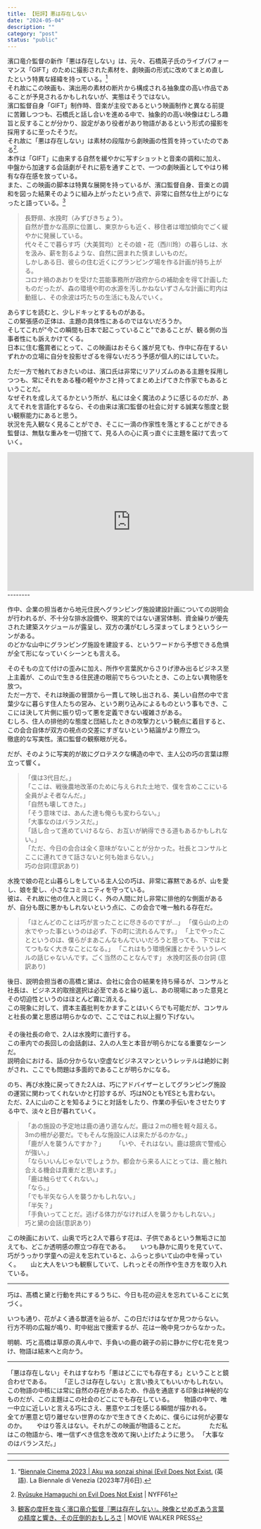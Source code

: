 ```yaml
---
title: 【短評】悪は存在しない
date: "2024-05-04"
description: ""
category: "post"
status: "public"
---
```


濱口竜介監督の新作「悪は存在しない」は、元々、石橋英子氏のライブパフォーマンス「GIFT」のために撮影された素材を、劇映画の形式に改めてまとめ直したという特異な経緯を持っている。[^1]    
それ故にこの映画も、演出用の素材の断片から構成される抽象度の高い作品であることが予見されるかもしれないが、実態はそうではない。    
濱口監督自身「GIFT」制作時、音楽が主役であるという映画制作と異なる前提に苦難しつつも、石橋氏と話し合いを進める中で、抽象的の高い映像はむしろ趣旨と反することが分かり、設定があり役者があり物語があるという形式の撮影を採用するに至ったそうだ。  
それ故に「悪は存在しない」は素材の段階から劇映画の性質を持っていたのである[^2].    
本作は「GIFT」に由来する自然を緩やかに写すショットと音楽の調和に加え、中盤から加速する会話劇がそれに筋を通すことで、一つの劇映画としてやはり稀有な存在感を放っている。  
また、この映画の脚本は特異な展開を持っているが、濱口監督自身、音楽との調和を図った結果そのように組み上がったという点で、非常に自然な仕上がりになったと語っている。[^3]       
   
>長野県、水挽町（みずびきちょう）。  
>自然が豊かな高原に位置し、東京からも近く、移住者は増加傾向でごく緩やかに発展している。  
>代々そこで暮らす巧（大美賀均）とその娘・花（西川玲）の暮らしは、水を汲み、薪を割るような、自然に囲まれた慎ましいものだ。  
>しかしある日、彼らの住む近くにグランピング場を作る計画が持ち上がる。  
>コロナ禍のあおりを受けた芸能事務所が政府からの補助金を得て計画したものだったが、森の環境や町の水源を汚しかねないずさんな計画に町内は動揺し、その余波は巧たちの生活にも及んでいく。  
  
あらすじを読むと、少しドキッとするものがある。  
この緊張感の正体は、主題の具体性にあるのではないだろうか。  
そしてこれが"今この瞬間も日本で起こっていること"であることが、観る側の当事者性にも訴えかけてくる。  
日本に住む鑑賞者にとって、この映画はおそらく誰が見ても、作中に存在するいずれかの立場に自分を投影せざるを得ないだろう予感が個人的にはしていた。  
  
ただ一方で触れておきたいのは、濱口氏は非常にリアリズムのある主題を採用しつつも、常にそれをある種の軽やかさと持ってまとめ上げてきた作家でもあるということだ。  
なぜそれを成しえてるかという所が、私には全く魔法のように感じるのだが、あえてそれを言語化するなら、その由来は濱口監督の社会に対する誠実な態度と鋭い観察能力にあると思う。  
状況を先入観なく見ることができ、そこに一滴の作家性を落とすることができる監督は、無駄な重みを一切捨てて、見る人の心に真っ直ぐに主題を届けて去っていく。  

<iframe width="560" height="315" src="https://www.youtube.com/embed/Kd4PT-nN2rI?si=2FLZWlNEUyYU9WAq" title="YouTube video player" frameborder="0" allow="accelerometer; autoplay; clipboard-write; encrypted-media; gyroscope; picture-in-picture; web-share" referrerpolicy="strict-origin-when-cross-origin" allowfullscreen></iframe>
--------
  
作中、企業の担当者から地元住民へグランピング施設建設計画についての説明会が行われるが、不十分な排水設備や、現実的ではない運営体制、資金繰りが優先された建築スケジュールが露呈し、双方の溝がむしろ深まってしまうというシーンがある。  
のどかな山中にグランピング施設を建設する、というワードから予想できる危惧が全て形になっていくシーンとも言える。  
  
そのそもの立て付けの歪みに加え、所作や言葉尻からさりげ滲み出るビジネス至上主義が、この山で生きる住民達の眼前でちらついたとき、この上ない異物感を放つ。  
ただ一方で、それは映画の冒頭から一貫して映し出される、美しい自然の中で言葉少なに暮らす住人たちの営み、という刷り込みによるものという事もでき、ここには決して片側に振り切って悪を定義できない複雑さがある。  
むしろ、住人の排他的な態度と団結したときの攻撃力という観点に着目すると、この会合自体が双方の視点の交差にすぎないという結論がより際立つ。  
徹底的な写実性。濱口監督の観察眼が光る。  
  
だが、そのように写実的が故にグロテスクな構造の中で、主人公の巧の言葉は際立って響く。  
  
>「僕は3代目だ。」  
>「ここは、戦後農地改革のために与えられた土地で、僕を含めここにいる全員がよそ者なんだ。」  
>「自然も壊してきた。」  
>「そう意味では、あんた達も俺らも変わらない。」  
>「大事なのはバランスだ。」  
>「話し合って進めていけるなら、お互いが納得できる道もあるかもしれない。」  
>「ただ、今日の会合は全く意味がないことが分かった。社長とコンサルとここに連れてきて話さないと何も始まらない。」  
>巧の台詞(意訳あり)
  
水挽で娘の花と山暮らしをしている主人公の巧は、非常に寡黙であるが、山を愛し、娘を愛し、小さなコミュニティを守っている。  
彼は、それ故に他の住人と同じく、外の人間に対し非常に排他的な側面があるが、自分も既に悪かもしれないという点に、この会合で唯一触れる存在だ。  
  
>「ほとんどのことは巧が言ったことに尽きるのですが...」
>「僕ら山の上の水でやった事というのは必ず、下の町に流れるんです。」
>「上でやったことというのは、僕らがまあこんなもんでいいだろうと思っても、下ではとてつもなく大きなことになる。」
>「これはもう環境保護とかそういうレベルの話じゃないんです。ごく当然のことなんです」
>水挽町区長の台詞 (意訳あり)  
  
後日、説明会担当者の高橋と黛は、会社に会合の結果を持ち帰るが、コンサルと社長は、ビジネス的取捨選択は必至であると繰り返し、あの現場にあった意見とその切迫性というのはほとんど霧に消える。　　  
この現象に対して、資本主義批判をかますことはいくらでも可能だが、コンサルと社長の業と思惑は明らかなので、ここではこれ以上掘り下げない。　　  
　  
その後社長の命で、2人は水挽町に直行する。  
この車内での長回しの会話劇は、2人の人生と本音が明らかになる重要なシーンだ。  
説明会における、話の分からない空虚なビジネスマンというレッテルは絶妙に剥がされ、ここでも問題は多面的であることが明らかになる。  
  
のち、再び水挽に戻ってきた2人は、巧にアドバイザーとしてグランピング施設の運営に関わってくれないかと打診するが、巧はNOともYESとも言わない。　  
ただ、2人に山のことを知るようにと対話をしたり、作業の手伝いをさせたりする中で、淡々と日が暮れていく。　　
　　
>「あの施設の予定地は鹿の通り道なんだ。鹿は２mの柵を軽々超える。3mの柵が必要だ。でもそんな施設に人は来たがるのかな。」  
>「鹿が人を襲うんですか？」　　
>「いや、それはない。鹿は臆病で警戒心が強い。」  
>「ならいいんじゃないでしょうか。都会から来る人にとっては、鹿と触れ合える機会は貴重だと思います。」  
>「鹿は触らせてくれない。」  
>「なら。」  
>「でも半矢なら人を襲うかもしれない。」  
>「半矢？」  
>「手負いってことだ。逃げる体力がなければ人を襲うかもしれない。」　　
>巧と黛の会話(意訳あり)  
  
この映画において、山奥で巧と2人で暮らす花は、子供であるという無垢さに加えても、どこか透明感の際立つ存在である。　　
いつも静かに周りを見ていて、巧がうっかり学童への迎えを忘れていると、ふらっと歩いて山の中を帰っていく。　　
山と大人をいつも観察していて、しれっとその所作や生き方を取り入れている。　　

------
  
巧は、髙橋と黛と行動を共にするうちに、今日も花の迎えを忘れていることに気づく。  
  
いつも通り、花がよく通る獣道を辿るが、この日だけはなぜか見つからない。  
行方不明の広報が鳴り、町中総出で捜索するが、花は一晩中見つからなかった。  
  
明朝、巧と高橋は草原の真ん中で、手負いの鹿の親子の前に静かに佇む花を見つけ、物語は結末へと向かう。  
  
--------
  
「悪は存在しない」それはすなわち「悪はどこにでも存在する」ということと鏡合わせである。　　 
「正しさは存在しない」と言い換えてもいいかもしれない。　　 
この物語の中核には常に自然の存在があるため、作品を通底する印象は神秘的なものだが、この主題はこの社会のどこにでも存在している。　　
物語の中で、唯一中立に近しいと言える巧にさえ、悪意やエゴを感じる瞬間が描かれる。　　
　　
全てが悪意と切り離せない世界のなかで生きてきくために、僕らには何が必要なのか。　　
やはり答えはない。それがこの映画が物語ることだ。　　 　　 
ただ私はこの物語から、唯一信ずべき信念を改めて掬い上げたように思う。 
「大事なのはバランスだ。」

--------

[^1]: “[Biennale Cinema 2023 | Aku wa sonzai shinai (Evil Does Not Exist.](https://ja.m.wikipedia.org/wiki/%E6%82%AA%E3%81%AF%E5%AD%98%E5%9C%A8%E3%81%97%E3%81%AA%E3%81%84) (英語). La Biennale di Venezia (2023年7月6日).  
[^2]: [Ryûsuke Hamaguchi on Evil Does Not Exist](https://m.youtube.com/watch?v=VCXMbhC794I) | NYFF61  
[^3]: [観客の度肝を抜く濱口竜介監督『悪は存在しない』。映像とせめぎあう言葉の精度と響き、その圧倒的おもしろさ](https://moviewalker.jp/news/article/1193862/p3) | MOVIE WALKER PRESS

